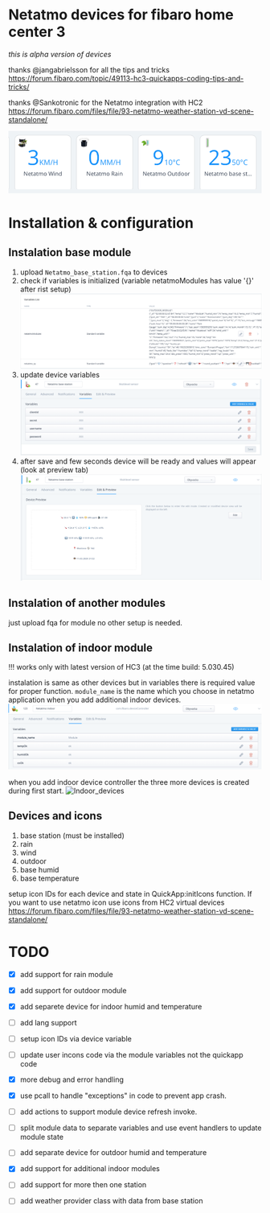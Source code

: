 # Netatmo devices for fibaro home center 3

*this is alpha version of devices*

thanks @jangabrielsson for all the tips and tricks https://forum.fibaro.com/topic/49113-hc3-quickapps-coding-tips-and-tricks/

thanks @Sankotronic for the Netatmo integration with HC2 https://forum.fibaro.com/files/file/93-netatmo-weather-station-vd-scene-standalone/

![Netatmo devices](room_devices.png?raw=true "Netatmo Devices")

# Installation & configuration

## Instalation base module
1. upload ``Netatmo_base_station.fqa`` to devices
2. check if variables is initialized (variable netatmoModules has value '{}' after rist setup)
![Global_vars](doc/global_vars.png?raw=true "Global Vars")
3. update device variables
![Setup_device_vars](doc/1.setup_device_vars.png?raw=true "Setup Device Vars")
4. after save and few seconds device will be ready and values will appear (look at preview tab)
![Preview](doc/2.after_variable_set.png?raw=true "Preview")


## Instalation of another modules
just upload fqa for module no other setup is needed. 

## Instalation of indoor module

!!! works only with latest version of HC3 (at the time build: 5.030.45)

instalation is same as other devices but in variables there is required value for proper function. ``module_name`` is the name which you choose in netatmo application when you add additional indoor devices.
![Indoor_variables](doc/indoor_variables.png?raw=true "indoor variables")

when you add indoor device controller the three more devices is created during first start.
![Indoor_devices](doc/indoor_devices.png?raw=true "indoor device")


## Devices and icons

1. base station (must be installed)
2. rain
3. wind
4. outdoor
5. base humid
6. base temperature

setup icon IDs for each device and state in QuickApp:initIcons function. If you want to use netatmo icon use icons from HC2 virtual devices https://forum.fibaro.com/files/file/93-netatmo-weather-station-vd-scene-standalone/


# TODO

- [x] add support for rain module
- [x] add support for outdoor module
- [x] add separete device for indoor humid and temperature
- [ ] add lang support
- [ ] setup icon IDs via device variable
- [ ] update user incons code via the module variables not the quickapp code
- [x] more debug and error handling
- [x] use pcall to handle "exceptions" in code to prevent app crash.
- [ ] add actions to support module device refresh invoke.
- [ ] split module data to separate variables and use event handlers to update module state
- [ ] add separate device for outdoor humid and temperature
- [x] add support for additional indoor modules
- [ ] add support for more then one station
- [ ] add weather provider class with data from base station

